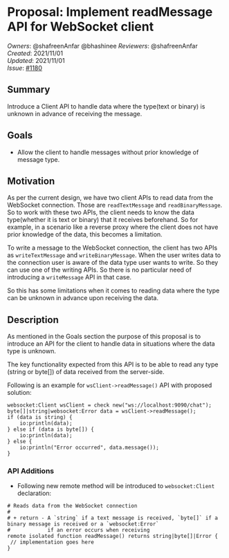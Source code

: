 # Proposal: Implement readMessage API for WebSocket client

_Owners_: @shafreenAnfar @bhashinee
_Reviewers_: @shafreenAnfar    
_Created_: 2021/11/01  
_Updated_: 2021/11/01  
_Issue_: [#1180](https://github.com/ballerina-platform/ballerina-standard-library/issues/1180)

## Summary
Introduce a Client API to handle data where the type(text or binary) is unknown in advance of receiving the message.

## Goals
* Allow the client to handle messages without prior knowledge of message type.

## Motivation
As per the current design, we have two client APIs to read data from the WebSocket connection. Those are `readTextMessage` and `readBinaryMessage`. So to work with these two APIs, the client needs to know the data type(whether it is text or binary) that it receives beforehand. So for example, in a scenario like a reverse proxy where the client does not have prior knowledge of the data, this becomes a limitation.

To write a message to the WebSocket connection, the client has two APIs as `writeTextMessage` and `writeBinaryMessage`. When the user writes data to the connection user is aware of the data type user wants to write. So they can use one of the writing APIs. So there is no particular need of introducing a `writeMessage` API in that case.

So this has some limitations when it comes to reading data where the type can be unknown in advance upon receiving the data.

## Description
As mentioned in the Goals section the purpose of this proposal is to introduce an API for the client to handle data in situations where the data type is unknown.

The key functionality expected from this API is to be able to read any type (string or byte[]) of data received from the server-side.

Following is an example for `wsClient->readMessage()` API with proposed solution:
```ballerina
websocket:Client wsClient = check new("ws://localhost:9090/chat");
byte[]|string|websocket:Error data = wsClient->readMessage();
if (data is string) {
    io:println(data);
} else if (data is byte[]) {
    io:println(data);
} else {
    io:println("Error occurred", data.message());
}
```

### API Additions
- Following new remote method will be introduced to `websocket:Client` declaration:
```ballerina
# Reads data from the WebSocket connection
#
# + return - A `string` if a text message is received, `byte[]` if a binary message is received or a `websocket:Error`
#            if an error occurs when receiving
remote isolated function readMessage() returns string|byte[]|Error {
 // implementation goes here 
}
```
